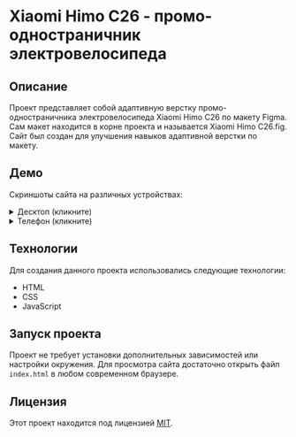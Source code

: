 <h1>Xiaomi Himo C26 - промо-одностраничник электровелосипеда</h1>
<h2>Описание</h2>
<p>Проект представляет собой адаптивную верстку промо-одностраничника электровелосипеда Xiaomi Himo C26 по макету Figma. Сам макет находится в корне проекта и называется Xiaomi Himo C26.fig. Сайт был создан для улучшения навыков адаптивной верстки по макету.</p>
<h2>Демо</h2>
<p>Скриншоты сайта на различных устройствах:</p>
<details>
<summary>Десктоп (кликните)</summary>
<br>

![Десктоп](/preview/desktop.jpg)

</details>
<details>
<summary>Телефон (кликните)</summary>
<br>

![Мобильное устройство](/preview/mobile.jpg)

</details>
<h2>Технологии</h2>
<p>Для создания данного проекта использовались следующие технологии:</p>
<ul>
   <li>HTML</li>
   <li>CSS</li>
   <li>JavaScript</li>
</ul>
<h2>Запуск проекта</h2>
<p>Проект не требует установки дополнительных зависимостей или настройки окружения. Для просмотра сайта достаточно открыть файл <code>index.html</code> в любом современном браузере.</p>
<h2>Лицензия</h2>
<p>Этот проект находится под лицензией <a href="https://opensource.org/licenses/MIT" target="_new">MIT</a>.</p>

